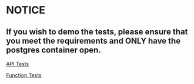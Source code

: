 # NOTICE

## If you wish to demo the tests, please ensure that you meet the requirements and ONLY have the postgres container open.

[API Tests](test_api.py)

[Function Tests](test_func.py)
